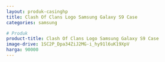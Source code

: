 ```yaml
---
layout: produk-casinghp
title: Clash Of Clans Logo Samsung Galaxy S9 Case
categories: samsung

# Produk
product-title: Clash Of Clans Logo Samsung Galaxy S9 Case
image-drive: 1SC2P_Dpa34ZiJ2MG-i_hy91l6uK19XpV
harga: 90000
---
```

